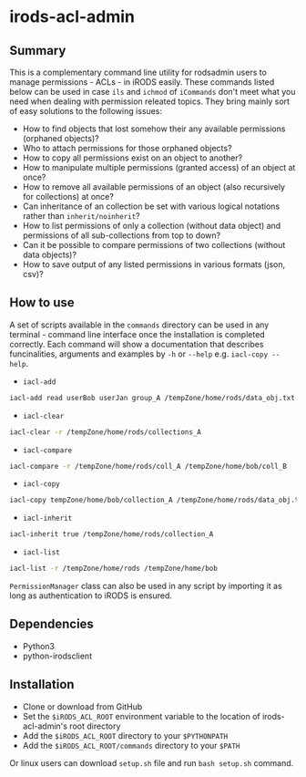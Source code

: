 # irods-acl-admin

## Summary
This is a complementary command line utility for rodsadmin users to manage permissions - ACLs - in iRODS easily. These commands listed below can be used in case `ils` and `ichmod` of `iCommands` don't meet what you need when dealing with permission releated topics. They bring mainly sort of easy solutions to the following issues:

- How to find objects that lost somehow their any available permissions (orphaned objects)?
- Who to attach permissions for those orphaned objects?
- How to copy all permissions exist on an object to another?
- How to manipulate multiple permissions (granted access) of an object at once?
- How to remove all available permissions of an object (also recursively for collections) at once?
- Can inheritance of an collection be set with various logical notations rather than `inherit/noinherit`?
- How to list permissions of only a collection (without data object) and permissions of all sub-collections from top to down?
- Can it be possible to compare permissions of two collections (without data objects)?
- How to save output of any listed permissions in various formats (json, csv)?


## How to use
A set of scripts available in the `commands` directory can be used in any terminal - command line interface once the installation is completed correctly. Each command will show a documentation that describes funcinalities, arguments and examples by `-h` or `--help` e.g. `iacl-copy --help`. 

- `iacl-add`

``` bash
iacl-add read userBob userJan group_A /tempZone/home/rods/data_obj.txt
```

- `iacl-clear`

``` bash
iacl-clear -r /tempZone/home/rods/collections_A
```

- `iacl-compare`

``` bash
iacl-compare -r /tempZone/home/rods/coll_A /tempZone/home/bob/coll_B
```

- `iacl-copy`

``` bash
iacl-copy tempZone/home/bob/collection_A /tempZone/home/rods/data_obj.txt
```

- `iacl-inherit`

``` bash
iacl-inherit true /tempZone/home/rods/collection_A
```

- `iacl-list`

``` bash
iacl-list -r /tempZone/home/rods /tempZone/home/bob
```

`PermissionManager` class can also be used in any script by importing it as long as authentication to iRODS is ensured.

## Dependencies

- Python3
- python-irodsclient

## Installation

- Clone or download from GitHub
- Set the `$iRODS_ACL_ROOT` environment variable to the location of
  irods-acl-admin's root directory
- Add the `$iRODS_ACL_ROOT` directory to your `$PYTHONPATH`
- Add the `$iRODS_ACL_ROOT/commands` directory to your `$PATH`

Or linux users can download `setup.sh` file and run `bash setup.sh` command.